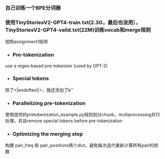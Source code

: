 ### 自己训练一个BPE分词器
### 使用TinyStoriesV2-GPT4-train.txt(2.3G，最后也没用），TinyStoriesV2-GPT4-valid.txt(22M)训练vocab和merge规则
按照assignment1指导
- ### Pre-tokenization
use a regex-based pre-tokenizer (used by GPT-2)
- ### Special tokens
除了<|endoftext|>，我还添加了b'</w>'
- ### Parallelizing pre-tokenization
使用提供的pretokenization_example.py规则划分chunk，multiprocessing并行处理，并且remove special tokens before pre-tokenization
- ### Optimizing the merging step
构建 pair_freq 和 pair_positions两个dict，避免每次迭代重新计算所有pair的频数
